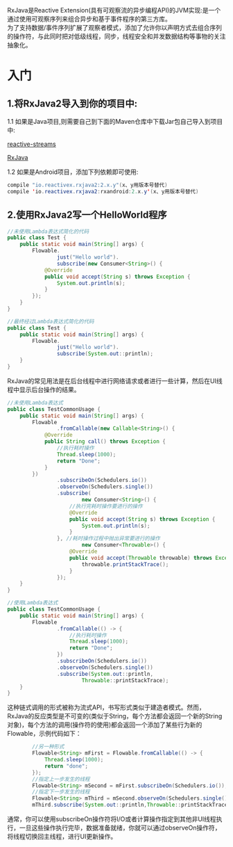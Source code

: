 RxJava是Reactive Extension\(具有可观察流的异步编程API\)的JVM实现:是一个通过使用可观察序列来组合异步和基于事件程序的第三方库。  
为了支持数据/事件序列扩展了观察者模式，添加了允许你以声明方式去组合序列的操作符，与此同时把对低级线程，同步，线程安全和并发数据结构等事物的关注抽象化。

# 入门

## 1.将RxJava2导入到你的项目中:

1.1  如果是Java项目,则需要自己到下面的Maven仓库中下载Jar包自己导入到项目中:

[reactive-streams](https://mvnrepository.com/artifact/org.reactivestreams/reactive-streams/1.0.0)

[RxJava](https://mvnrepository.com/artifact/io.reactivex.rxjava2/rxjava/2.1.0)

1.2  如果是Android项目，添加下列依赖即可使用:

```java
compile "io.reactivex.rxjava2:2.x.y"(x、y用版本号替代)
compile 'io.reactivex.rxjava2:rxandroid:2.x.y'(x、y用版本号替代)
```

## 2.使用RxJava2写一个HelloWorld程序

```java
//未使用Lambda表达式简化的代码
public class Test {
    public static void main(String[] args) {
        Flowable.
                just("Hello world").
                subscribe(new Consumer<String>() {
            @Override
            public void accept(String s) throws Exception {
                System.out.println(s);
            }
        });
    }
}
```

```java
//最终经过Lambda表达式简化的代码
public class Test {
    public static void main(String[] args) {
        Flowable.
                just("Hello world").
                subscribe(System.out::println);
    }
}
```

RxJava的常见用法是在后台线程中进行网络请求或者进行一些计算，然后在UI线程中显示后台操作的结果。

```java
//未使用Lambda表达式
public class TestCommonUsage {
    public static void main(String[] args) {
        Flowable
                .fromCallable(new Callable<String>() {
            @Override
            public String call() throws Exception {
                //执行耗时操作
                Thread.sleep(1000);
                return "Done";
            }
        })
                .subscribeOn(Schedulers.io())
                .observeOn(Schedulers.single())
                .subscribe(
                        new Consumer<String>() {
                    //执行完耗时操作要进行的操作
                    @Override
                    public void accept(String s) throws Exception {
                        System.out.println(s);
                    }
                }, //耗时操作过程中抛出异常要进行的操作
                        new Consumer<Throwable>() {
                    @Override
                    public void accept(Throwable throwable) throws Exception {
                        throwable.printStackTrace();
                    }
                });
    }
}
```

```java
//使用Lambda表达式
public class TestCommonUsage {
    public static void main(String[] args) {
        Flowable
                .fromCallable(() -> {
                    //执行耗时操作
                    Thread.sleep(1000);
                    return "Done";
                })
                .subscribeOn(Schedulers.io())
                .observeOn(Schedulers.single())
                .subscribe(System.out::println,
                        Throwable::printStackTrace);
    }
}
```

这种链式调用的形式被称为流式API，书写形式类似于建造者模式。然而，RxJava的反应类型是不可变的\(类似于String，每个方法都会返回一个新的String对象\)，每个方法的调用\(操作符的使用\)都会返回一个添加了某些行为新的Flowable，示例代码如下：

```java
        //另一种形式
        Flowable<String> mFirst = Flowable.fromCallable(() -> {
            Thread.sleep(1000);
            return "done";
        });
        //指定上一步发生的线程
        Flowable<String> mSecond = mFirst.subscribeOn(Schedulers.io());
        //指定下一步发生的线程
        Flowable<String> mThird = mSecond.observeOn(Schedulers.single());
        mThird.subscribe(System.out::println,Throwable::printStackTrace);
```

通常，你可以使用subscribeOn操作符将I/O或者计算操作指定到其他非UI线程执行，一旦这些操作执行完毕，数据准备就绪，你就可以通过observeOn操作符，将线程切换回主线程，进行UI更新操作。

